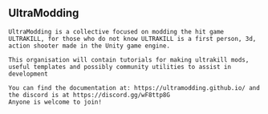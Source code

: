 ## UltraModding
```
UltraModding is a collective focused on modding the hit game ULTRAKILL, for those who do not know ULTRAKILL is a first person, 3d, action shooter made in the Unity game engine.

This organisation will contain tutorials for making ultrakill mods, useful templates and possibly community utilities to assist in development

You can find the documentation at: https://ultramodding.github.io/ and the discord is at https://discord.gg/wF8ttp8G
Anyone is welcome to join!



```
<!--

**Here are some ideas to get you started:**

🙋‍♀️ A short introduction - what is your organization all about?
🌈 Contribution guidelines - how can the community get involved?
👩‍💻 Useful resources - where can the community find your docs? Is there anything else the community should know?
🍿 Fun facts - what does your team eat for breakfast?
🧙 Remember, you can do mighty things with the power of [Markdown](https://docs.github.com/github/writing-on-github/getting-started-with-writing-and-formatting-on-github/basic-writing-and-formatting-syntax)
-->
